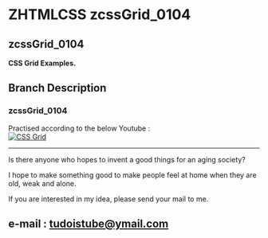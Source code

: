 # ZHTMLCSS zcssGrid_0104  
## zcssGrid_0104  

__CSS Grid Examples.__  

## Branch Description  

### zcssGrid_0104  

Practised according to the below Youtube :  
[![CSS Grid](http://img.youtube.com/vi/1DgbpVboXTo/0.jpg)](https://youtu.be/1DgbpVboXTo "CSS Grid")  



---
Is there anyone who hopes to invent a good things for an aging society?

I hope to make something good to make people feel at home when they are old, weak and alone.

If you are interested in my idea, please send your mail to me.  

e-mail : tudoistube@ymail.com
---
